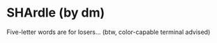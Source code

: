 SHArdle   (by dm)
=================

Five-letter words are for losers...
(btw, color-capable terminal advised)

